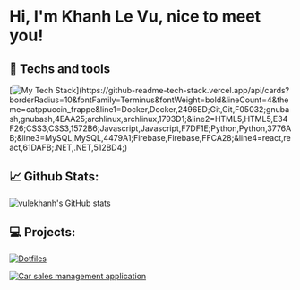 # Hi, I'm Khanh Le Vu, nice to meet you!




## 🔧 Techs and tools
[![My Tech Stack](https://github-readme-tech-stack.vercel.app/api/cards?borderRadius=10&fontFamily=Terminus&fontWeight=bold&lineCount=4&theme=catppuccin_frappe&line1=Docker,Docker,2496ED;Git,Git,F05032;gnubash,gnubash,4EAA25;archlinux,archlinux,1793D1;&line2=HTML5,HTML5,E34F26;CSS3,CSS3,1572B6;Javascript,Javascript,F7DF1E;Python,Python,3776AB;&line3=MySQL,MySQL,4479A1;Firebase,Firebase,FFCA28;&line4=react,react,61DAFB;.NET,.NET,512BD4;)](https://github-readme-tech-stack.vercel.app/api/cards?borderRadius=10&fontFamily=Terminus&fontWeight=bold&lineCount=4&theme=catppuccin_frappe&line1=Docker,Docker,2496ED;Git,Git,F05032;gnubash,gnubash,4EAA25;archlinux,archlinux,1793D1;&line2=HTML5,HTML5,E34F26;CSS3,CSS3,1572B6;Javascript,Javascript,F7DF1E;Python,Python,3776AB;&line3=MySQL,MySQL,4479A1;Firebase,Firebase,FFCA28;&line4=react,react,61DAFB;.NET,.NET,512BD4;)

## 📈 Github Stats:
![vulekhanh's GitHub stats](https://github-readme-stats.vercel.app/api?username=vulekhanh&bg_color=303446&text_color=c6d0f5&icon_color=ca9ee6&title_color=81c8be&show_icons=true&hide_title=true)
## 💻 Projects:

[![Dotfiles](https://github-readme-stats.vercel.app/api/pin/?username=vulekhanh&repo=dotfiles&bg_color=303446&text_color=c6d0f5&icon_color=ca9ee6&title_color=81c8be)](https://github.com/vulekhanh/dotfiles)

[![Car sales management application](https://github-readme-stats.vercel.app/api/pin/?username=vulekhanh&repo=CarSalesManagement&bg_color=303446&text_color=c6d0f5&icon_color=ca9ee6&title_color=81c8be)](https://github.com/vulekhanh/CarSalesManagement)



